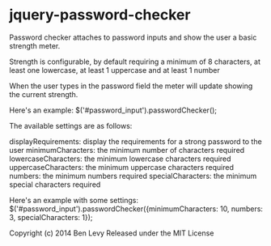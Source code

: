 jquery-password-checker
=======================

Password checker attaches to password inputs and show the user a basic
strength meter.

Strength is configurable, by default requiring a minimum of 8 characters,
at least one lowercase, at least 1 uppercase and at least 1 number

When the user types in the password field the meter will update showing the
current strength.

Here's an example:
$('#password_input').passwordChecker();

The available settings are as follows:

displayRequirements: display the requirements for a strong password to the user
minimumCharacters: the minimum number of characters required
lowercaseCharacters: the minimum lowercase characters required
uppercaseCharacters: the minimum uppercase characters required
numbers: the minimum numbers required
specialCharacters: the minimum special characters required

Here's an example with some settings:
$('#password_input').passwordChecker({minimumCharacters: 10, numbers: 3, specialCharacters: 1});

Copyright (c) 2014 Ben Levy
Released under the MIT License